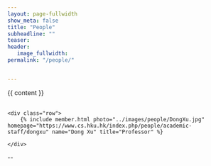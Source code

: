 ```yaml
---
layout: page-fullwidth
show_meta: false
title: "People"
subheadline: ""
teaser: 
header:
   image_fullwidth: 
permalink: "/people/"


---
```




<div class="row">
    {{ content }}
</div>

<div class="row">
    <div class="row">
<!--         <h3>Faculty</h3> -->
        <br/>
    </div>
    
    <div class="row">
        {% include member.html photo="../images/people/DongXu.jpg" homepage="https://www.cs.hku.hk/index.php/people/academic-staff/dongxu" name="Dong Xu" title="Professor" %}
        
    </div>

</div>

--
